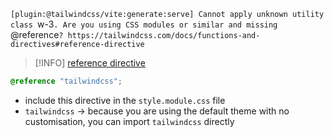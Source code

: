 `[plugin:@tailwindcss/vite:generate:serve] Cannot apply unknown utility class `w-3`. Are you using CSS modules or similar and missing `@reference`? https://tailwindcss.com/docs/functions-and-directives#reference-directive`

> [!INFO]
> [reference directive](https://tailwindcss.com/docs/functions-and-directives#reference-directive)
```css
@reference "tailwindcss";
```
- include this directive in the `style.module.css` file
- `tailwindcss` -> because you are using the default theme with no customisation, you can import `tailwindcss` directly